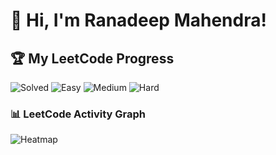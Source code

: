 # 👋 Hi, I'm Ranadeep Mahendra!

## 🏆 My LeetCode Progress

![Solved](https://img.shields.io/badge/Solved-73/3641-blue?cache=1754617461) ![Easy](https://img.shields.io/badge/Easy-41/888-brightgreen?cache=1754617461) ![Medium](https://img.shields.io/badge/Medium-31/1894-orange?cache=1754617461) ![Hard](https://img.shields.io/badge/Hard-1/859-red?cache=1754617461) 

### 📊 LeetCode Activity Graph

![Heatmap](https://leetcard.jacoblin.cool/ranadeep_mahendra2426?theme=dark&font=Karma&ext=heatmap&cache=1754617461)
